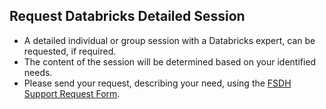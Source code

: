 ## Request Databricks Detailed Session 

- A detailed individual or group session with a Databricks expert, can be requested, if required. 
- The content of the session will be determined based on your identified needs. 
- Please send your request, describing your need, using the [FSDH Support Request Form](https://forms.office.com/r/zk82ehvUtv).


